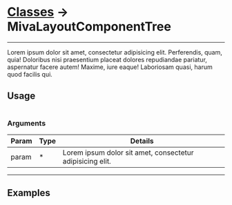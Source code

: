 # [Classes](/) → MivaLayoutComponentTree

---

Lorem ipsum dolor sit amet, consectetur adipisicing elit. Perferendis, quam, quia! Doloribus nisi praesentium placeat dolores repudiandae pariatur, aspernatur facere autem! Maxime, iure eaque! Laboriosam quasi, harum quod facilis qui.

## Usage

```js

```

### Arguments

| Param | Type | Details |
| --- | --- | --- |
| param | <span class="type-hint-">*</span> | Lorem ipsum dolor sit amet, consectetur adipisicing elit. |
---

## Examples